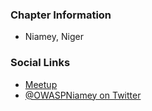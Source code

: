 ### Chapter Information

* Niamey, Niger

### Social Links

* [Meetup](https://www.meetup.com/OWASP-Niamey-Chapter/)
* [@OWASPNiamey on Twitter](https://twitter.com/owaspne)

